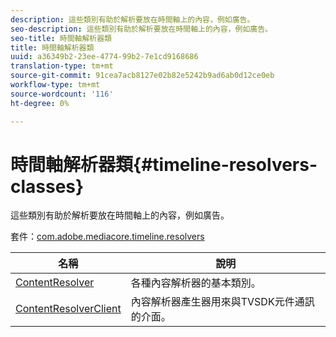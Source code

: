 ```yaml
---
description: 這些類別有助於解析要放在時間軸上的內容，例如廣告。
seo-description: 這些類別有助於解析要放在時間軸上的內容，例如廣告。
seo-title: 時間軸解析器類
title: 時間軸解析器類
uuid: a36349b2-23ee-4774-99b2-7e1cd9168686
translation-type: tm+mt
source-git-commit: 91cea7acb8127e02b82e5242b9ad6ab0d12ce0eb
workflow-type: tm+mt
source-wordcount: '116'
ht-degree: 0%

---
```



# 時間軸解析器類{#timeline-resolvers-classes}

這些類別有助於解析要放在時間軸上的內容，例如廣告。

套件：[com.adobe.mediacore.timeline.resolvers](https://help.adobe.com/en_US/primetime/api/psdk/asdoc-dhls_1.4/com/adobe/mediacore/timeline/resolvers/package-detail.html)

| 名稱 | 說明 |
|---|---|
| [ContentResolver](https://help.adobe.com/en_US/primetime/api/psdk/asdoc-dhls_1.4/com/adobe/mediacore/timeline/resolvers/ContentResolver.html) | 各種內容解析器的基本類別。 |
| [ContentResolverClient](https://help.adobe.com/en_US/primetime/api/psdk/asdoc-dhls_1.4/com/adobe/mediacore/timeline/resolvers/ContentResolverClient.html) | 內容解析器產生器用來與TVSDK元件通訊的介面。 |